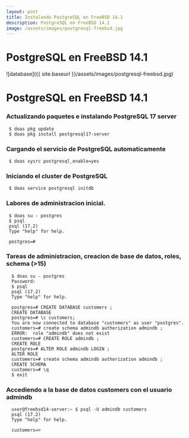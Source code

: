 ```yaml
---
layout: post
title: Instalando PostgreSQL en FreeBSD 14.1
description: PostgreSQL en FreeBSD 14.1
image: /assets/images/postgresql-freebsd.jpg
---
```


# PostgreSQL en FreeBSD 14.1


![database]({{ site.baseurl }}/assets/images/postgresql-freebsd.jpg)

# PostgreSQL en FreeBSD 14.1

### Actualizando paquetes e instalando PostgreSQL 17 server

 ```
  $ doas pkg update
  $ doas pkg install postgresql17-server
 ```

### Cargando el servicio de PostgreSQL automaticamente
 
  ```
   $ doas sysrc postgresql_enable=yes
  ```

### Iniciando el cluster de PostgreSQL
 

 ```
  $ doas service postgresql initdb 
 ```

### Labores de administracion inicial.

 ```
  $ doas su - postgres
  $ psql
  psql (17.2)
  Type "help" for help.

  postgres=#
```
### Tareas de administracion, creacion de base de datos, roles, schema (>15)

```
  $ doas su - postgres
  Password:
  $ psql 
  psql (17.2)
  Type "help" for help.

  postgres=# CREATE DATABASE customers ;
  CREATE DATABASE
  postgres=# \c customers;
  You are now connected to database "customers" as user "postgres".
  customers=# create schema admindb authorization admindb ;
  ERROR:  role "admindb" does not exist
  customers=# CREATE ROLE admindb ;
  CREATE ROLE
  postgres=# ALTER ROLE admindb LOGIN ;
  ALTER ROLE
  customers=# create schema admindb authorization admindb ;
  CREATE SCHEMA
  customers=# \q
  $ exit

```
### Accediendo a la base de datos customers con el usuario admindb

```
  user@freebsd14-server:~ $ psql -U admindb customers
  psql (17.2)
  Type "help" for help.

  customers=> 
 ```
